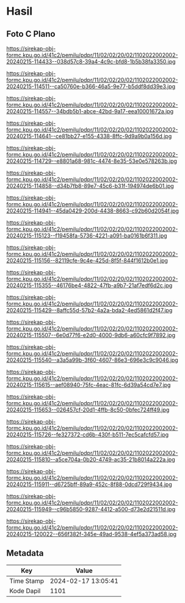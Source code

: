 # Hasil

## Foto C Plano

https://sirekap-obj-formc.kpu.go.id/41c2/pemilu/pdpr/11/02/02/20/02/1102022002002-20240215-114433--038d57c8-39a4-4c9c-bfd8-1b5b38fa3350.jpg

https://sirekap-obj-formc.kpu.go.id/41c2/pemilu/pdpr/11/02/02/20/02/1102022002002-20240215-114511--ca50760e-b366-46a5-9e77-b5ddf8dd39e3.jpg

https://sirekap-obj-formc.kpu.go.id/41c2/pemilu/pdpr/11/02/02/20/02/1102022002002-20240215-114557--34bdb5b1-abce-42bd-9a17-eea10001672a.jpg

https://sirekap-obj-formc.kpu.go.id/41c2/pemilu/pdpr/11/02/02/20/02/1102022002002-20240215-114641--ce81bb27-e155-4338-8ffc-9d9a9b0a156d.jpg

https://sirekap-obj-formc.kpu.go.id/41c2/pemilu/pdpr/11/02/02/20/02/1102022002002-20240215-114729--e8801a68-981c-4474-8e35-53e0e578263b.jpg

https://sirekap-obj-formc.kpu.go.id/41c2/pemilu/pdpr/11/02/02/20/02/1102022002002-20240215-114858--d34b7fb8-89e7-45c6-b31f-194974de6b01.jpg

https://sirekap-obj-formc.kpu.go.id/41c2/pemilu/pdpr/11/02/02/20/02/1102022002002-20240215-114941--45da0429-200d-4438-8663-c92b60d2054f.jpg

https://sirekap-obj-formc.kpu.go.id/41c2/pemilu/pdpr/11/02/02/20/02/1102022002002-20240215-115123--f19458fa-5736-4221-a091-ba0161b6f311.jpg

https://sirekap-obj-formc.kpu.go.id/41c2/pemilu/pdpr/11/02/02/20/02/1102022002002-20240215-115156--82119cfe-9c4e-425d-8f5f-844f1612b0e1.jpg

https://sirekap-obj-formc.kpu.go.id/41c2/pemilu/pdpr/11/02/02/20/02/1102022002002-20240215-115355--46176be4-4822-47fb-a9b7-21af7edf6d2c.jpg

https://sirekap-obj-formc.kpu.go.id/41c2/pemilu/pdpr/11/02/02/20/02/1102022002002-20240215-115429--8affc55d-57b2-4a2a-bda2-4ed5861d2f47.jpg

https://sirekap-obj-formc.kpu.go.id/41c2/pemilu/pdpr/11/02/02/20/02/1102022002002-20240215-115507--6e0d77f6-e2d0-4000-9db6-a60cfc9f7892.jpg

https://sirekap-obj-formc.kpu.go.id/41c2/pemilu/pdpr/11/02/02/20/02/1102022002002-20240215-115540--a3a5a99b-3f60-4607-86e3-696e3c9c9046.jpg

https://sirekap-obj-formc.kpu.go.id/41c2/pemilu/pdpr/11/02/02/20/02/1102022002002-20240215-115615--aef08940-75fc-4eac-81fc-6d39a54cd7e7.jpg

https://sirekap-obj-formc.kpu.go.id/41c2/pemilu/pdpr/11/02/02/20/02/1102022002002-20240215-115653--026457cf-20d1-4ffb-8c50-0bfec724ff49.jpg

https://sirekap-obj-formc.kpu.go.id/41c2/pemilu/pdpr/11/02/02/20/02/1102022002002-20240215-115726--fe327372-cd6b-430f-b511-7ec5cafcfd57.jpg

https://sirekap-obj-formc.kpu.go.id/41c2/pemilu/pdpr/11/02/02/20/02/1102022002002-20240215-115810--a5ce704a-0b20-4749-ac35-21b8014a222a.jpg

https://sirekap-obj-formc.kpu.go.id/41c2/pemilu/pdpr/11/02/02/20/02/1102022002002-20240215-115911--d6725bff-89a9-452c-8f88-0dcd729f9434.jpg

https://sirekap-obj-formc.kpu.go.id/41c2/pemilu/pdpr/11/02/02/20/02/1102022002002-20240215-115949--c96b5850-9287-4412-a500-d73e2d21511d.jpg

https://sirekap-obj-formc.kpu.go.id/41c2/pemilu/pdpr/11/02/02/20/02/1102022002002-20240215-120022--656f382f-345e-49ad-9538-4ef5a373ad58.jpg


## Metadata

| Key        | Value               |
| ---------- | ------------------- |
| Time Stamp | 2024-02-17 13:05:41 |
| Kode Dapil | 1101                |



